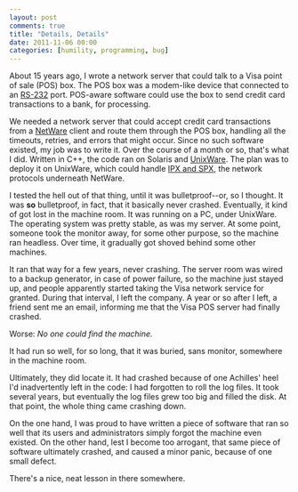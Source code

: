 ```yaml
---
layout: post
comments: true
title: "Details, Details"
date: 2011-11-06 00:00
categories: [humility, programming, bug]
---
```


About 15 years ago, I wrote a network server that could talk to a Visa point of
sale (POS) box. The POS box was a modem-like device that connected to an
[RS-232][] port. POS-aware software could use the box to send credit card
transactions to a bank, for processing.

We needed a network server that could accept credit card transactions from a
[NetWare][] client and route them through the POS box, handling all the
timeouts, retries, and errors that might occur. Since no such software existed,
my  job was to write it. Over the course of a month or so, that's what I did.
Written in C++, the code ran on Solaris and [UnixWare][]. The plan was to 
deploy it on UnixWare, which could handle [IPX and SPX][], the network
protocols underneath NetWare.

I tested the hell out of that thing, until it was bulletproof--or, so I
thought. It was **so** bulletproof, in fact, that it basically never crashed.
Eventually, it kind of got lost in the machine room. It was running on a PC,
under UnixWare. The operating system was pretty stable, as was my server.
At some point, someone took the monitor away, for some other purpose, so the
machine ran headless. Over time, it gradually got shoved behind some other 
machines.

It ran that way for a few years, never crashing. The server room was wired to a
backup generator, in case of power failure, so the machine just stayed up, and
people apparently started taking the Visa network service for granted.  During
that interval, I left the company. A year or so after I left, a friend sent me
an email, informing me that the Visa POS server had finally crashed.

Worse: *No one could find the machine.*

It had run so well, for so long, that it was buried, sans monitor, somewhere in
the machine room.

Ultimately, they did locate it. It had crashed because of one Achilles' heel 
I'd inadvertently left in the code: I had forgotten to roll the log files. It
took several years, but eventually the log files grew too big and filled the 
disk. At that point, the whole thing came crashing down.

On the one hand, I was proud to have written a piece of software that ran so
well that its users and administrators simply forgot the machine even existed.
On the other hand, lest I become too arrogant, that same piece of software
ultimately crashed, and caused a minor panic, because of one small defect.

There's a nice, neat lesson in there somewhere.

[RS-232]: http://en.wikipedia.org/wiki/RS-232
[UnixWare]: http://en.wikipedia.org/wiki/UnixWare
[IPX and SPX]: http://en.wikipedia.org/wiki/IPX/SPX
[NetWare]: http://en.wikipedia.org/wiki/Novell_NetWare

